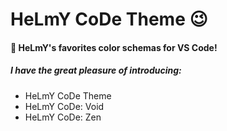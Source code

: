 # HeLmY CoDe Theme 😉

#### 🎨​ HeLmY's favorites color schemas for VS Code!

##### I have the great pleasure of introducing:

- HeLmY CoDe Theme
- HeLmY CoDe: Void
- HeLmY CoDe: Zen

